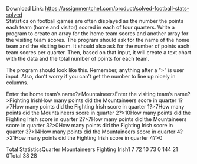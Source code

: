 Download Link: https://assignmentchef.com/product/solved-football-stats-solved
<br>
Statistics on football games are often displayed as the number the points each team (home and visitor) scored in each of four quarters. Write a program to create an array for the home team scores and another array for the visiting team scores. The program should ask for the name of the home team and the visiting team. It should also ask for the number of points each team scores per quarter. Then, based on that input, it will create a text chart with the data and the total number of points for each team.

The program should look like this. Remember, anything after a “&gt;” is user input. Also, don’t worry if you can’t get the number to line up nicely in columns.

Enter the home team’s name?&gt;MountaineersEnter the visiting team’s name?&gt;Fighting IrishHow many points did the Mountaineers score in quarter 1?&gt;7How many points did the Fighting Irish score in quarter 1?&gt;7How many points did the Mountaineers score in quarter 2?&gt;10How many points did the Fighting Irish score in quarter 2?&gt;7How many points did the Mountaineers score in quarter 3?&gt;0How many points did the Fighting Irish score in quarter 3?&gt;14How many points did the Mountaineers score in quarter 4?&gt;21How many points did the Fighting Irish score in quarter 4?&gt;0

Total StatisticsQuarter Mountaineers Fighting Irish1            7            72           10           73            0           144           21            0Total     38           28